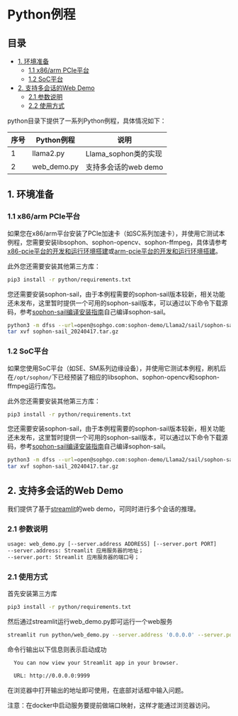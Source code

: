 # Python例程

## 目录

* [1. 环境准备](#1-环境准备)
    * [1.1 x86/arm PCIe平台](#11-x86arm-pcie平台)
    * [1.2 SoC平台](#12-soc平台)
* [2. 支持多会话的Web Demo](#2-支持多会话的Web-Demo)
    * [2.1 参数说明](#21-参数说明)
    * [2.2 使用方式](#22-使用方式)

python目录下提供了一系列Python例程，具体情况如下：

| 序号 |  Python例程      |      说明           |
| ---- | --------------- | ------------------  |
| 1    | llama2.py       | Llama_sophon类的实现 |
| 2    | web_demo.py     | 支持多会话的web demo |


## 1. 环境准备
### 1.1 x86/arm PCIe平台

如果您在x86/arm平台安装了PCIe加速卡（如SC系列加速卡），并使用它测试本例程，您需要安装libsophon、sophon-opencv、sophon-ffmpeg，具体请参考[x86-pcie平台的开发和运行环境搭建](../../../docs/Environment_Install_Guide.md#3-x86-pcie平台的开发和运行环境搭建)或[arm-pcie平台的开发和运行环境搭建](../../../docs/Environment_Install_Guide.md#5-arm-pcie平台的开发和运行环境搭建)。

此外您还需要安装其他第三方库：
```bash
pip3 install -r python/requirements.txt
```
您还需要安装sophon-sail，由于本例程需要的sophon-sail版本较新，相关功能还未发布，这里暂时提供一个可用的sophon-sail版本，可以通过以下命令下载源码，参考[sophon-sail编译安装指南](https://doc.sophgo.com/sdk-docs/v23.09.01-lts/docs_latest_release/docs/sophon-sail/docs/zh/html/1_build.html#id11#)自己编译sophon-sail。
```bash
python3 -m dfss --url=open@sophgo.com:sophon-demo/Llama2/sail/sophon-sail_20240417.tar.gz
tar xvf sophon-sail_20240417.tar.gz
```
### 1.2 SoC平台

如果您使用SoC平台（如SE、SM系列边缘设备），并使用它测试本例程，刷机后在`/opt/sophon/`下已经预装了相应的libsophon、sophon-opencv和sophon-ffmpeg运行库包。

此外您还需要安装其他第三方库：
```bash
pip3 install -r python/requirements.txt
```
您还需要安装sophon-sail，由于本例程需要的sophon-sail版本较新，相关功能还未发布，这里暂时提供一个可用的sophon-sail版本，可以通过以下命令下载源码，参考[sophon-sail编译安装指南](https://doc.sophgo.com/sdk-docs/v23.09.01-lts/docs_latest_release/docs/sophon-sail/docs/zh/html/1_build.html#id11#)自己编译sophon-sail。
```bash
python3 -m dfss --url=open@sophgo.com:sophon-demo/Llama2/sail/sophon-sail_20240417.tar.gz
tar xvf sophon-sail_20240417.tar.gz
```

## 2. 支持多会话的Web Demo
我们提供了基于[streamlit](https://streamlit.io/)的web demo，可同时进行多个会话的推理。

### 2.1 参数说明

```bash
usage: web_demo.py [--server.address ADDRESS] [--server.port PORT] 
--server.address: Streamlit 应用服务器的地址；
--server.port: Streamlit 应用服务器的端口号；
```

### 2.1 使用方式
首先安装第三方库
```bash
pip3 install -r python/requirements.txt
```
然后通过streamlit运行web_demo.py即可运行一个web服务

```bash
streamlit run python/web_demo.py --server.address '0.0.0.0' --server.port '9999'
```

命令行输出以下信息则表示启动成功
```bash
  You can now view your Streamlit app in your browser.

  URL: http://0.0.0.0:9999
```

在浏览器中打开输出的地址即可使用，在底部对话框中输入问题。

注意：在docker中启动服务要提前做端口映射，这样才能通过浏览器访问。
